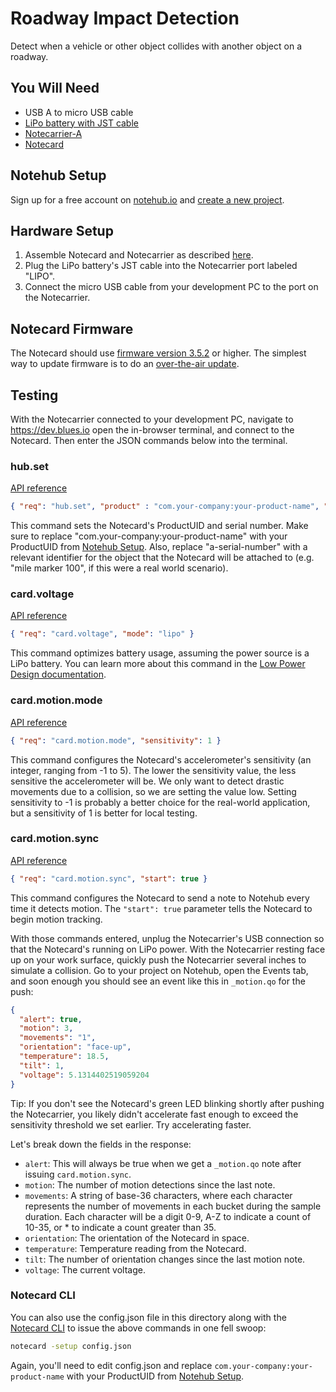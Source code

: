# Roadway Impact Detection

Detect when a vehicle or other object collides with another object on a roadway.

## You Will Need

* USB A to micro USB cable
* [LiPo battery with JST cable](https://shop.blues.io/products/5-000-mah-lipo-battery)
* [Notecarrier-A](https://shop.blues.io/products/carr-al)
* [Notecard](https://blues.io/products/notecard/)

## Notehub Setup

Sign up for a free account on [notehub.io](https://notehub.io) and [create a new project](https://dev.blues.io/quickstart/notecard-quickstart/notecard-and-notecarrier-pi/#set-up-notehub).

## Hardware Setup

1. Assemble Notecard and Notecarrier as described [here](https://dev.blues.io/quickstart/notecard-quickstart/notecard-and-notecarrier-a).
2. Plug the LiPo battery's JST cable into the Notecarrier port labeled "LIPO".
3. Connect the micro USB cable from your development PC to the port on the Notecarrier.

## Notecard Firmware

The Notecard should use [firmware version 3.5.2](https://dev.blues.io/notecard/notecard-firmware-updates/#v3-5-2-november-2nd-2022) or higher. The simplest way to update firmware is to do an [over-the-air update](https://dev.blues.io/notecard/notecard-firmware-updates/#ota-dfu-with-notehub).

## Testing

With the Notecarrier connected to your development PC, navigate to https://dev.blues.io open the in-browser terminal, and connect to the Notecard. Then enter the JSON commands below into the terminal.

### hub.set

[API reference](https://dev.blues.io/api-reference/notecard-api/hub-requests/#hub-set)

```json
{ "req": "hub.set", "product" : "com.your-company:your-product-name", "sn": "a-serial-number", "body":{"app":"nf22"} }
```

This command sets the Notecard's ProductUID and serial number. Make sure to replace "com.your-company:your-product-name" with your ProductUID from [Notehub Setup](#notehub-setup). Also, replace "a-serial-number" with a relevant identifier for the object that the Notecard will be attached to (e.g. "mile marker 100", if this were a real world scenario).

### card.voltage

[API reference](https://dev.blues.io/api-reference/notecard-api/card-requests/#card-voltage)

```json
{ "req": "card.voltage", "mode": "lipo" }
```

This command optimizes battery usage, assuming the power source is a LiPo battery. You can learn more about this command in the [Low Power Design documentation](https://dev.blues.io/notecard/notecard-walkthrough/low-power-design/#customizing-voltage-variable-behaviors
).

### card.motion.mode

[API reference](https://dev.blues.io/api-reference/notecard-api/card-requests/#card-motion-mode)

```json
{ "req": "card.motion.mode", "sensitivity": 1 }
```

This command configures the Notecard's accelerometer's sensitivity (an integer, ranging from -1 to 5). The lower the sensitivity value, the less sensitive the accelerometer will be. We only want to detect drastic movements due to a collision, so we are setting the value low. Setting sensitivity to -1 is probably a better choice for the real-world application, but a sensitivity of 1 is better for local testing.

### card.motion.sync

[API reference](https://dev.blues.io/api-reference/notecard-api/card-requests/#card-motion-sync)

```json
{ "req": "card.motion.sync", "start": true }
```

This command configures the Notecard to send a note to Notehub every time it detects motion. The `"start": true` parameter tells the Notecard to begin motion tracking.

With those commands entered, unplug the Notecarrier's USB connection so that the Notecard's running on LiPo power. With the Notecarrier resting face up on your work surface, quickly push the Notecarrier several inches to simulate a collision. Go to your project on Notehub, open the Events tab, and soon enough you should see an event like this in `_motion.qo` for the push:

```json
{
  "alert": true,
  "motion": 3,
  "movements": "1",
  "orientation": "face-up",
  "temperature": 18.5,
  "tilt": 1,
  "voltage": 5.1314402519059204
}
```

Tip: If you don't see the Notecard's green LED blinking shortly after pushing the Notecarrier, you likely didn't accelerate fast enough to exceed the sensitivity threshold we set earlier. Try accelerating faster.

Let's break down the fields in the response:

- `alert`: This will always be true when we get a `_motion.qo` note after issuing `card.motion.sync`.
- `motion`: The number of motion detections since the last note.
- `movements`: A string of base-36 characters, where each character represents the number of movements in each bucket during the sample duration. Each character will be a digit 0-9, A-Z to indicate a count of 10-35, or * to indicate a count greater than 35.
- `orientation`: The orientation of the Notecard in space.
- `temperature`: Temperature reading from the Notecard.
- `tilt`: The number of orientation changes since the last motion note.
- `voltage`: The current voltage.

### Notecard CLI

You can also use the config.json file in this directory along with the [Notecard CLI](https://dev.blues.io/tools-and-sdks/notecard-cli/) to issue the above commands in one fell swoop:

```sh
notecard -setup config.json
```

Again, you'll need to edit config.json and replace `com.your-company:your-product-name` with your ProductUID from [Notehub Setup](#notehub-setup).
